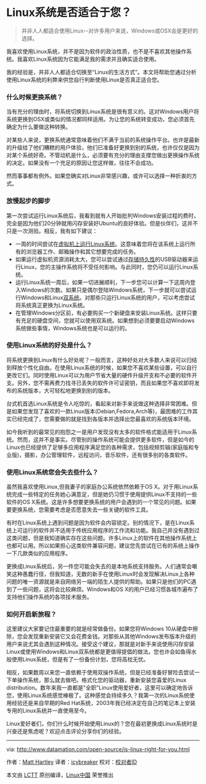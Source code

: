 Linux系统是否适合于您？
================================================================================
> 并非人人都适合使用Linux--对许多用户来说，Windows或OSX会是更好的选择。

我喜欢使用Linux系统，并不是因为软件的政治性质，也不是不喜欢其他操作系统。我喜欢Linux系统因为它能满足我的需求并且确实适合使用。

我的经验是，并非人人都适合切换至“Linux的生活方式”。本文将帮助您通过分析使用Linux系统的利弊来供您自行判断使用Linux是否真正适合您。

### 什么时候更换系统？ ###

当有充分的理由时，将系统切换到Linux系统是很有意义的。这对Windows用户将系统更换到OSX或类似的情况都同样适用。为让您的系统转变成功，您必须首先确定为什么要做这种转换。

对某些人来说，更换系统通常意味着他们不满于当前的系统操作平台。也许是最新的升级给了他们糟糕的用户体验，他们已准备好更换到别的系统，也许仅仅是因为对某个系统好奇。不管动机是什么，必须要有充分的理由支撑您做出更换操作系统的决定。如果没有一个充足的原因让您这样做，往往不会成功。

然而事事都有例外。如果您确实对Linux非常感兴趣，或许可以选择一种折衷的方式。

### 放慢起步的脚步 ###

第一次尝试运行Linux系统后，我看到就有人开始批判Windows安装过程的费时，完全是因为他们20分钟就用闪存安装好Ubuntu的良好体验。但是伙伴们，这并不只是一次测验。相反，我有如下建议：

- 一周的时间尝试在[虚拟机上运行Linux系统][1]。这意味着您将在该系统上运行所有的浏览器工作、邮箱操作和其它想要完成的任务。
- 如果运行虚拟机资源消耗太大，您可以尝试通过[存储持久性][2]的USB驱动器来运行Linux，您的主操作系统将不受任何影响。与此同时，您仍可以运行Linux系统。
- 运行Linux系统一周后，如果一切进展顺利，下一步您可以计算一下这周内登入Windows的次数。如果只是偶尔登陆Windows系统，下一步就可以尝试运行Windows和Linux[双系统][3]。对那些只运行Linux系统的用户，可以考虑尝试将系统真正更换为Linux系统。
- 在管理Windows分区前，有必要购买一个新硬盘来安装Linux系统。这样只要有充足的硬盘空间，您就可以使用双系统。如果想到必须要要启动Windows系统做些事情，Windows系统也是可以运行的。

### 使用Linux系统的好处是什么？ ###

将系统更换到Linux有什么好处呢？一般而言，这种好处对大多数人来说可以归结到释放个性化自由。在使用Linux系统的时候，如果您不喜欢某些设置，可以自行更改它们。同时使用Linux可以为用户节省大量的硬件升级开支和不必要的软件开支。另外，您不需再费力找寻已丢失的软件许可证密钥，而且如果您不喜欢即将发布的系统版本，大可轻松地更换到别的版本。

台式机首选Linux系统是令人吃惊的，看起来对新手来说做这种选择非常困难。但是如果您发现了喜欢的一款Linux版本(Debian,Fedora,Arch等)，最困难的工作其实已经完成了，您需要做的就是找到各版本并选择出您最喜欢的系统版本环境。

如今我听到的最常见的抱怨之一是用户发现没有太多的软件格式能适用于Linux系统。然而，这并不是事实。尽管别的操作系统可能会提供更多软件，但是如今的Linux也已经提供了足够多应用程序满足您的各种需求，包括视频剪辑(家庭版和专业版)，摄影，办公管理软件，远程访问，音乐软件，还有很多别的各类软件。

### 使用Linux系统您会失去些什么？ ###

虽然我喜欢使用Linux,但我妻子的家庭办公系统依然依赖于OS X。对于用Linux系统完成一些特定的任务她心满意足，但是她仍习惯于使用提供Linux不支持的一些软件的OS X系统。这是许多想要更换系统的用户会遇到的一个常见的问题。如果要更换系统，您需要考虑是否愿意失去一些关键的软件工具。

有时在Linux系统上遇到问题是因为软件会内容锁定。别的情况下，是在Linux系统上可运行的软件并不适用于传统应用程序的工作流和功能。我自己并没有遇到过这类问题，但是我知道确实存在这些问题。许多Linux上的软件在其他操作系统上也都可以用。所以如果担心这类软件兼容问题，建议您先尝试在已有的系统上操作一下几款类似的应用程序。

更换成Linux系统后，另一件您可能会失去的是本地系统支持服务。人们通常会嘲笑这种愚蠢行径，但我知道，无数的新手在使用Linux时会发现解决Linux上各种问题的唯一资源就是来自网络另一端的陌生人提供的帮助。如果只是他们的PC遇到了一些问题，这将会比较麻烦。Windows和OS X的用户已经习惯各城市遍布了支持他们操作系统的各项技术服务。

### 如何开启新旅程？ ###

这里建议大家要记住最重要的就是经常做备份。如果您将Windows 10从硬盘中擦除，您会发现重新安装它又会花费金钱。对那些从其他Windows发布版本升级的用户来说尤其会遇到这种情况。接受这个建议，那就是对新手来说使用闪存安装Linux或使用Windows和Linux双系统都是更值得提倡的做法。您也许会如鱼得水般使用Linux系统，但是有了一份备份计划，您将高枕无忧。

相反，如果数周以来您一直依赖于使用双操作系统，但是已经准备好冒险去尝试一下单操作系统，那么就去做吧。格式化您的驱动器，重新安装您喜爱的Linux distribution。数年来我一直都是"全职"Linux使用爱好者，这里可以确定地告诉您，使用Linux系统感觉棒极了。这种感觉会持续多久？我第一次的Linux系统使用经验还是来自早期的Red Hat系统，2003年我已经决定在自己的笔记本上安装专用的Linux系统并一直使用至今。

Linux爱好者们，你们什么时候开始使用Linux的？您在最初更换成Linux系统时是兴奋还是焦虑呢？欢迎点击评论分享你们的经验。

--------------------------------------------------------------------------------

via: http://www.datamation.com/open-source/is-linux-right-for-you.html

作者：[Matt Hartley][a]
译者：[icybreaker](https://github.com/icybreaker)
校对：[校对者ID](https://github.com/校对者ID)

本文由 [LCTT](https://github.com/LCTT/TranslateProject) 原创编译，[Linux中国](https://linux.cn/) 荣誉推出

[a]:http://www.datamation.com/author/Matt-Hartley-3080.html
[1]:http://www.psychocats.net/ubuntu/virtualbox
[2]:http://www.howtogeek.com/howto/14912/create-a-persistent-bootable-ubuntu-usb-flash-drive/
[3]:http://www.linuxandubuntu.com/home/dual-boot-ubuntu-15-04-14-10-and-windows-10-8-1-8-step-by-step-tutorial-with-screenshots
